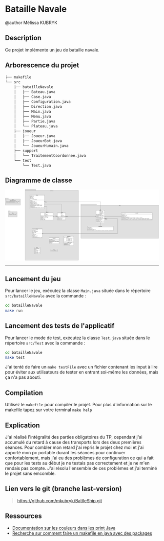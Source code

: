 # Bataille Navale

@author Mélissa KUBRYK 

## Description
Ce projet implémente un jeu de bataille navale.

## Arborescence du projet
```
├── makefile
└── src
    ├── batailleNavale
    │   ├── Bateau.java
    │   ├── Case.java
    │   ├── Configuration.java
    │   ├── Direction.java
    │   ├── Main.java
    │   ├── Menu.java
    │   ├── Partie.java
    │   └── Plateau.java
    ├── joueur
    │   ├── Joueur.java
    │   ├── JoueurBot.java
    │   └── JoueurHumain.java
    ├── support
    │   └── TraitementCoordonnee.java
    └── test
        └── Test.java
```
## Diagramme de classe 
![UML_DDC_BATAILLE_NAVALE](UML/DDC_BATTLESHIP_TP4.jpg)

---

## Lancement du jeu
Pour lancer le jeu, exécutez la classe `Main.java` située dans le répertoire `src/batailleNavale` avec la commande : 
```bash
cd batailleNavale
make run
```

## Lancement des tests de l'applicatif
Pour lancer le mode de test, exécutez la classe `Test.java` située dans le répertoire `src/Test` avec la commande : 
```bash
cd batailleNavale
make test
```
J'ai tenté de faire un `make testFile` avec un fichier contenant les input à lire pour éviter aux utilisateurs de tester en entrant soi-même les données, mais ça n'a pas abouti.

## Compilation
Utilisez le `makefile` pour compiler le projet.
Pour plus d'information sur le makefile tapez sur votre terminal `make help`

## Explication 
J'ai réalisé l'intégralité des parties obligatoires du TP, cependant j'ai accumulé du retard à cause des transports lors des deux premières séances. Pour combler mon retard j'ai repris le projet chez moi et j'ai apporté mon pc portable durant les séances pour continuer confortablement, mais j'ai eu des problèmes de configuration ce qui a fait que pour les tests au début je ne testais pas correctement et je ne m'en rendais pas compte. J'ai résolu l'ensemble de ces problèmes et j'ai terminé le projet sans emcomble.


## Lien vers le git (branche last-version) 
> https://github.com/mkubryk/BattleShip.git

## Ressources

- [Documentation sur les couleurs dans les print Java](https://www.tutorialspoint.com/how-to-print-colored-text-in-java-console)
- [Recherche sur comment faire un makefile en java avec des packages](https://stackoverflow.com/questions/6623161/javac-option-to-compile-all-java-files-under-a-given-directory-recursively)
